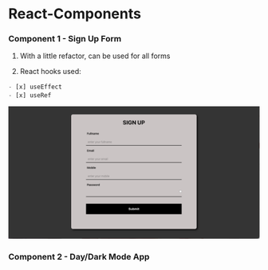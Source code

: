 # React-Components

### Component 1 - Sign Up Form

1. With a little refactor, can be used for all forms

2. React hooks used:

```js
- [x] useEffect
- [x] useRef
```

![React Components - Sign Up Form](./form/SignUpForm.png)

### Component 2 - Day/Dark Mode App
